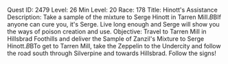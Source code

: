 Quest ID: 2479
Level: 26
Min Level: 20
Race: 178
Title: Hinott's Assistance
Description: Take a sample of the mixture to Serge Hinott in Tarren Mill.$B$BIf anyone can cure you, it's Serge. Live long enough and Serge will show you the ways of poison creation and use.
Objective: Travel to Tarren Mill in Hillsbrad Foothills and deliver the Sample of Zanzil's Mixture to Serge Hinott.$B$BTo get to Tarren Mill, take the Zeppelin to the Undercity and follow the road south through Silverpine and towards Hillsbrad. Follow the signs!
